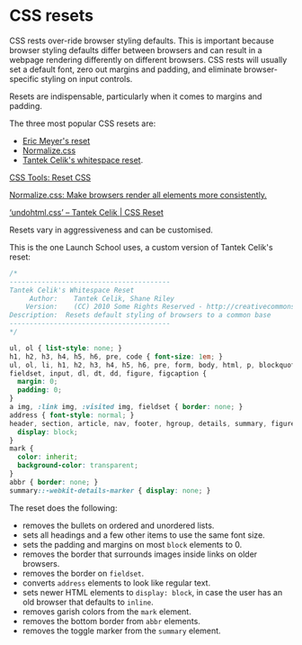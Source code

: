 # CSS resets

CSS rests over-ride browser styling defaults. This is important because browser styling defaults differ between browsers and can result in a webpage rendering differently on different browsers. CSS rests will usually set a default font, zero out margins and padding, and eliminate browser-specific styling on input controls.

Resets are indispensable, particularly when it comes to margins and padding. 

The three most popular CSS resets are:

- [Eric Meyer's reset](http://meyerweb.com/eric/tools/css/reset/)
- [Normalize.css](http://necolas.github.io/normalize.css/)
- [Tantek Celik's whitespace reset](http://cssreset.com/scripts/undohtml-css-tantek-celik/).

[CSS Tools: Reset CSS](https://www.notion.so/CSS-Tools-Reset-CSS-e0a65ec9421f4df5b5c69dc1f485b542)

[Normalize.css: Make browsers render all elements more consistently.](https://www.notion.so/Normalize-css-Make-browsers-render-all-elements-more-consistently-40a6ea4afcdd4f788b2374b21ce73749)

[‘undohtml.css’ – Tantek Celik | CSS Reset](https://www.notion.so/undohtml-css-Tantek-Celik-CSS-Reset-418de02eb8c74af2b240f774e402ff3c)

Resets vary in aggressiveness and can be customised.

This is the one Launch School uses, a custom version of Tantek Celik's reset:

```css
/*
----------------------------------------
Tantek Celik's Whitespace Reset
     Author:    Tantek Celik, Shane Riley
    Version:    (CC) 2010 Some Rights Reserved - http://creativecommons.org/licenses/by/2.0
Description:  Resets default styling of browsers to a common base
----------------------------------------
*/

ul, ol { list-style: none; }
h1, h2, h3, h4, h5, h6, pre, code { font-size: 1em; }
ul, ol, li, h1, h2, h3, h4, h5, h6, pre, form, body, html, p, blockquote,
fieldset, input, dl, dt, dd, figure, figcaption {
  margin: 0;
  padding: 0;
}
a img, :link img, :visited img, fieldset { border: none; }
address { font-style: normal; }
header, section, article, nav, footer, hgroup, details, summary, figure, main {
  display: block;
}
mark {
  color: inherit;
  background-color: transparent;
}
abbr { border: none; }
summary::-webkit-details-marker { display: none; }
```

The reset does the following:

- removes the bullets on ordered and unordered lists.
- sets all headings and a few other items to use the same font size.
- sets the padding and margins on most `block` elements to 0.
- removes the border that surrounds images inside links on older browsers.
- removes the border on `fieldset`.
- converts `address` elements to look like regular text.
- sets newer HTML elements to `display: block`, in case the user has an old browser that defaults to `inline`.
- removes garish colors from the `mark` element.
- removes the bottom border from `abbr` elements.
- removes the toggle marker from the `summary` element.